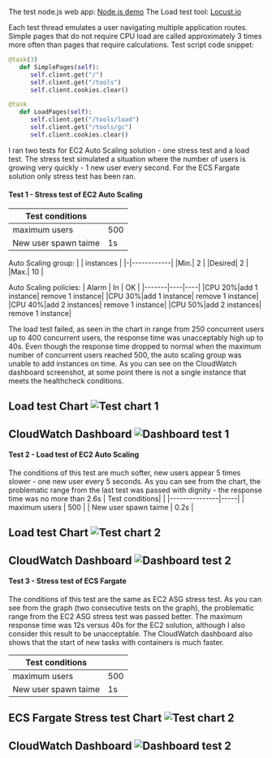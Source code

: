 The test node.js web app: [Node.js demo](https://github.com/benc-uk/nodejs-demoapp)
The Load test tool: [Locust.io](https://locust.io/)

Each test thread emulates a user navigating multiple application routes. Simple pages that do not require CPU load are called approximately 3 times more often than pages that require calculations.
Test script code snippet:
```python
@task(3)
   def SimplePages(self):
      self.client.get("/")
      self.client.get("/tools")
      self.client.cookies.clear()

@task
   def LoadPages(self):
      self.client.get("/tools/load")
      self.client.get("/tools/gc")
      self.client.cookies.clear()
```

I ran two tests for EC2 Auto Scaling solution - one stress test and a load test. The stress test simulated a situation where the number of users is growing very quickly - 1 new user every second. For the ECS Fargate solution only stress test has been ran.

#### Test 1 - Stress test of EC2 Auto Scaling
| Test conditions| |
|---------------|-----|
| maximum users | 500 |
| New user spawn taime | 1s |

Auto Scaling group:
| | instances |
|-|------------|
|Min.| 2 |
|Desired| 2 |
|Max.| 10 |

Auto Scaling policies:
| Alarm | In | OK |
|-------|----|----|
|CPU 20%|add 1 instance| remove 1 instance|
|CPU 30%|add 1 instance| remove 1 instance|
|CPU 40%|add 2 instances| remove 1 instance|
|CPU 50%|add 2 instances| remove 1 instance|

The load test failed, as seen in the chart in range from 250 concurrent users up to 400 concurrent users, the response time was unacceptably high up to 40s.
Even though the response time dropped to normal when the maximum number of concurrent users reached 500, the auto scaling group was unable to add instances on time. As you can see on the CloudWatch dashboard screenshot, at some point there is not a single instance that meets the healthcheck conditions.

**Load test Chart**
![Test chart 1](docs/test1.png)
---

**CloudWatch Dashboard**
![Dashboard test 1](docs/Dashboard1.png)
---

#### Test 2 - Load test of EC2 Auto Scaling
The conditions of this test are much softer, new users appear 5 times slower - one new user every 5 seconds.
As you can see from the chart, the problematic range from the last test was passed with dignity - the response time was no more than 2.6s
| Test conditions| |
|---------------|-----|
| maximum users | 500 |
| New user spawn taime | 0.2s |

**Load test Chart**
![Test chart 2](docs/test2.png)
---

**CloudWatch Dashboard**
![Dashboard test 2](docs/Dashboard2.png)
---

#### Test 3 - Stress test of ECS Fargate
The conditions of this test are the same as EC2 ASG stress test.
As you can see from the graph (two consecutive tests on the graph), the problematic range from the EC2 ASG stress test was passed better. The maximum response time was 12s versus 40s for the EC2 solution, although I also consider this result to be unacceptable.
The CloudWatch dashboard also shows that the start of new tasks with containers is much faster.

| Test conditions| |
|---------------|-----|
| maximum users | 500 |
| New user spawn taime | 1s |

**ECS Fargate Stress test Chart**
![Test chart 2](docs/test_fg.png)
---

**CloudWatch Dashboard**
![Dashboard test 2](docs/Dashboard_fg.png)
---
